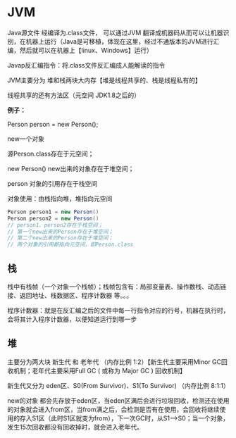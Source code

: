 # JVM 

Java源文件  经编译为.class文件， 可以通过JVM 翻译成机器码从而可以让机器识别，在机器上运行（Java是可移植，体现在这里，经过不通版本的JVM进行汇编，然后就可以在机器上【linux、Windows】运行）

Javap反汇编指令：将.class文件反汇编成人能解读的指令

JVM主要分为  堆和栈两块大内存【堆是线程共享的、栈是线程私有的】

线程共享的还有方法区（元空间 JDK1.8之后的）

**例子：**

Person person = new Person();

new一个对象

源Person.class存在于元空间；

new Person() new出来的对象存在于堆空间；

person 对象的引用存在于栈空间

对象使用：由栈指向堆，堆指向元空间

```java
Person person1 = new Person()
Person person2 = new Person()
// person1、person2存在于栈空间；
// 第一个new出来的Person存在于堆空间；
// 第二个new出来的Person存在于堆空间；
// 两个对象的引用都指向元空间，即Person.class
```



## 栈

栈中有栈帧（一个对象一个栈帧）；栈帧包含有：局部变量表、操作数栈、动态链接、返回地址、栈数据区、程序计数器  等。。。

程序计数器：就是在反汇编之后的文件中每一行指令对应的行号，机器在执行时，会将其计入程序计数器，以便知道运行到哪一步





## 堆

主要分为两大块  新生代 和 老年代 （内存比例  1:2）【新生代主要采用Minor GC回收机制；老年代主要采用Full GC ( 或称为 Major GC ) 回收机制】

新生代又分为 eden区、S0(From Survivor)、S1(To Survivor) （内存比例  8:1:1）

new的对象 都会先存放于eden区，当eden区满后会进行垃圾回收，检测还在使用的对象就会进入from区，当from满之后，会检测是否有在使用，会回收将继续使用的存入S1区（此时S1区就变为from），下一次GC时，从S1-->S0；当一个对象，发生15次回收都没有回收掉时，就会进入老年代。